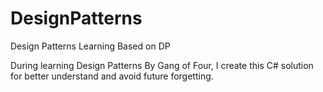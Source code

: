 # DesignPatterns
Design Patterns Learning Based on DP

During learning Design Patterns By Gang of Four, I create this C# solution for better understand and avoid future forgetting.
